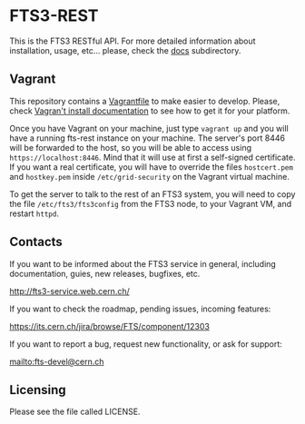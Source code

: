 FTS3-REST
=========
This is the FTS3 RESTful API.
For more detailed information about installation, usage, etc... please, check the [docs](docs/README.md) subdirectory.

## Vagrant
This repository contains a [Vagrantfile](https://www.vagrantup.com/) to make easier to develop.
Please, check [Vagran't install documentation](https://www.vagrantup.com/docs/installation/) to see how to get it
for your platform.

Once you have Vagrant on your machine, just type `vagrant up` and you will have a running fts-rest instance on
your machine. The server's port 8446 will be forwarded to the host, so you will be able to access using
`https://localhost:8446`. Mind that it will use at first a self-signed certificate. If you want a real certificate,
you will have to override the files `hostcert.pem` and `hostkey.pem` inside `/etc/grid-security` on the Vagrant
virtual machine.

To get the server to talk to the rest of an FTS3 system, you will need to copy the file `/etc/fts3/fts3config`
from the FTS3 node, to your Vagrant VM, and restart `httpd`.

## Contacts
If you want to be informed about the FTS3 service in general, including documentation, guies,
new releases, bugfixes, etc.

<http://fts3-service.web.cern.ch/>

If you want to check the roadmap, pending issues, incoming features:

<https://its.cern.ch/jira/browse/FTS/component/12303>

If you want to report a bug, request new functionality, or ask for support:

<mailto:fts-devel@cern.ch>

## Licensing
Please see the file called LICENSE.

